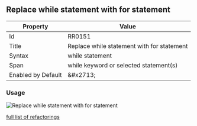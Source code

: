 ## Replace while statement with for statement

| Property | Value |
| -------- | ----- |
| Id | RR0151 |
| Title | Replace while statement with for statement |
| Syntax | while statement |
| Span | while keyword or selected statement\(s\) |
| Enabled by Default | &\#x2713; |

### Usage

![Replace while statement with for statement](../../images/refactorings/ReplaceWhileWithFor.png)

[full list of refactorings](Refactorings.md)